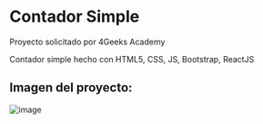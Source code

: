 # Contador Simple

Proyecto solicitado por 4Geeks Academy

Contador simple hecho con HTML5, CSS, JS, Bootstrap, ReactJS


## Imagen del proyecto:

![image](https://user-images.githubusercontent.com/84158689/143147474-08060da8-b6c6-4278-954f-f2b9b4819d3a.png)
